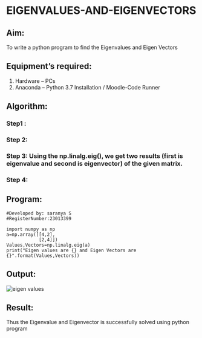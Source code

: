 # EIGENVALUES-AND-EIGENVECTORS
## Aim:
To write a python program to find the Eigenvalues and Eigen Vectors
## Equipment’s required:
1. 	Hardware – PCs
2. 	Anaconda – Python 3.7 Installation / Moodle-Code Runner
## Algorithm:
### Step1 : 
### Step 2: 
### Step 3: Using the np.linalg.eig(),  we get two results (first is eigenvalue and second is eigenvector) of the given matrix.
### Step 4: 

## Program:
```
#Developed by: saranya S
#RegisterNumber:23013399

import numpy as np
a=np.array([[4,2],
            [2,4]])
Values,Vectors=np.linalg.eig(a)
print("Eigen values are {} and Eigen Vectors are {}".format(Values,Vectors))
```

## Output:
![eigen values ](https://github.com/srisrisaranya/EIGENVALUES-AND-EIGENVECTORS/assets/148516638/144ebc65-b65f-4c20-8561-9e5ce0523f46)

## Result:
Thus the Eigenvalue and Eigenvector is successfully solved using python program
